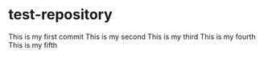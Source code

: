 # test-repository

This is my first commit
This is my second
This is my third
This is my fourth
This is my fifth
